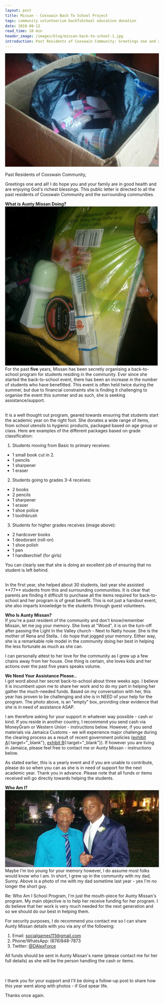 ```yaml
---
layout: post
title: Missan - Coxswain Back To School Project
tags: community volunteerism backToSchool education donation
date: 2018-08-12
read_time: 10 min
header_image: /images/blog/missan-back-to-school-1.jpg
introduction: Past Residents of Coxswain Community: Greetings one and all! I do hope you and your family are in good health and are enjoying God's richest blessings. This public letter is directed to all the past residents of Coxswain Community and the surrounding communities.
---
```



!["Missan Back To School"](/images/blog/missan-back-to-school-1.jpg "Missan Back To School Package")

Past Residents of Coxswain Community,

Greetings one and all! I do hope you and your family are in good health and are enjoying God's richest blessings. This public letter is directed to all the past residents of Coxswain Community and the surrounding communities.



**What is Aunty Missan Doing?**
!["Package"](/images/blog/missan-back-to-school-2.jpg "Package")
<br/>
For the past **five** years, Missan has been secretly organising a back-to-school program for students residing in the community. Ever since she started the back-to-school event, there has been an increase in the number of students who have benefitted. This event is often held twice during the summer, but due to financial constraints she is finding it challenging to organise the event this summer and as such, she is seeking assistance/support.  

<br/>
It is a well thought out program, geared towards ensuring that students start the academic year on the right foot. She donates a wide range of items, from school utensils to hygienic products, packaged based on age group or class. Here are examples of the different packages based on grade classification:

1. Students moving from Basic to primary receives:

- 1 small book cut in 2.
- 1 pencils
- 1 sharpener
- 1 eraser

2. Students going to grades 3-4 receives:

- 2 books
- 2 pencils
- 1 sharpener
- 1 eraser
- 1 shoe police
- 1 toothbrush

3. Students for higher grades receives (image above):

- 2 hardcover books
- 1 deodorant (roll-on)
- 1 shoe polish
- 1 pen
- 1 handkerchief (for girls)

You can clearly see that she is doing an excellent job of ensuring that no student is left behind.

<br/>
In the first year, she helped about 30 students, last year she assisted **77** students from this and surrounding communities. It is clear that parents are finding it difficult to purchase all the items required for back-to-school and her program is of great benefit. This is not just a handout event, she also imparts knowledge to the students through guest volunteers.

**Who Is Aunty Missan?**
<br/>
If you're a past resident of the community and don't know/remember Missan, let me jog your memory. She lives at "Wood", it is on the turn-off after passing the Light In the Valley church - Next to Natty house. She is the mother of Rena and Stella.. I do hope that jogged your memory. Either way, she is a remarkable role model in the community doing her best in helping the less fortunate as much as she can.

I can personally attest to her love for the community as I grew up a few chains away from her house. One thing is certain, she loves kids and her actions over the past five years speaks volume.



**We Need Your Assistance Please..**
<br/>
I got word about her secret back-to-school about three weeks ago. I believe it is incumbent upon me to share her work and to do my part in helping her gather the much-needed funds. Based on my conversation with her, this year has proven to be challenging and she is in NEED of your help for the program. The photo above, is an "empty" box, providing clear evidence that she is in need of assistance ASAP. 


I am therefore asking for your support in whatever way possible - cash or kind. If you reside in another country, I recommend you send cash via MoneyGram or Western Union - instructions below. However, if you send materials via Jamaica Customs - we will experience major challenge during the clearing process as a result of recent government policies ([exhibit A](http://www.jamaicaobserver.com/business/Customs-duties-in-Jamaica-among-world-s-highest_19222744){:target="_blank"}, [exhibit B](/images/blog/missan-back-to-school-4.jpg){:target="_blank"}). If however you are living in Jamaica, please feel free to contact me or Aunty Missan - instructions below.

As stated earlier, this is a yearly event and if you are unable to contribute, please do so when you can as she is in need of support for the next academic year. Thank you in advance. Please note that all funds or items received will go directly towards helping the students.

**Who Am I?**
<br/>
!["Who Am I"](/images/blog/missan-back-to-school-3.jpg)
Maybe I'm too young for your memory however, I do assume most folks would know who I am. In short, I grew up in the community with my dad, Sunny. Above is a photo of me with my dad sometime last year - yes I'm no longer the short guy.

Re: Who Am I School Program, I'm just the mouth-piece for Aunty Missan's program. My main objective is to help her receive funding for her program. I do believe that her work is very much needed for the next generation and so we should do our best in helping them. 

For security purposes, I do recommend you contact me so I can share Aunty Missan details with you via any of the following:

1. Email: socialgames111@gmail.com
2. Phone/WhatsApp: (876)848-7873
3. Twitter: [@DAlexForce](https://twitter.com/DAlexForce)

All funds should be sent in Aunty Missan's name (please contact me for her full details) as she will be the person handling the cash or items.

<br/>
<br/>
I thank you for your support and I'll be doing a follow-up post to share how this year went along with photos - if God spear life.


Thanks once again.
